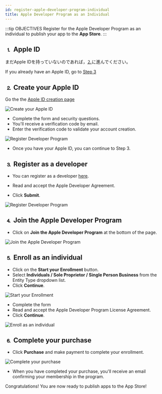 ```yaml
---
id: register-apple-developer-program-individual
title: Apple Developer Program as an Individual
---
```


:::tip OBJECTIVES Register for the Apple Developer Program as an individual to publish your app to the **App Store**. :::

## ⒈ Apple ID

まだApple IDを持っていないのであれば，[⒉](#step-2-create-your-apple-id)に進んでください。

If you already have an Apple ID, go to [Step 3](#step-3-register-as-a-developer)

## ⒉ Create your Apple ID

Go the the [Apple ID creation page](https://appleid.apple.com/)

![Create your Apple ID](assets/en/deploy-app-store/Apple-ID-Creation-Page-4D-for-iOS.png)

* Complete the form and security questions.
* You'll receive a verification code by email.
* Enter the verification code to validate your account creation.

![Register Developer Program](assets/en/deploy-app-store/Register-developer-program-4D-for-iOS.png)

* Once you have your Apple ID, you can continue to Step 3.

## ⒊ Register as a developer

* You can register as a developer [here](https://developer.apple.com/account/).

* Read and accept the Apple Developer Agreement.
* Click **Submit**.

![Register Developer Program](assets/en/deploy-app-store/Register-developer-4D-for-iOS.png)

## ⒋ Join the Apple Developer Program

* Click on **Join the Apple Developer Program** at the bottom of the page.

![Join the Apple Developer Program](assets/en/deploy-app-store/Join-Apple-Developer-Program-individuals-4D-for-iOS.png)

## ⒌ Enroll as an individual

* Click on the **Start your Enrollment** button.
* Select **Individuals / Sole Proprietor / Single Person Business** from the Entity Type dropdown list.
* Click **Continue**.

![Start your Enrollment](assets/en/deploy-app-store/Apple-Developer-Program-Individuals-4D-for-iOS.png)

* Complete the form
* Read and accept the Apple Developer Program License Agreement.
* Click **Continue**.

![Enroll as an individual](assets/en/deploy-app-store/Apple-Developer-Program-Enrollment-4D-for-iOS.png)

## ⒍ Complete your purchase

* Click **Purchase** and make payment to complete your enrollment.

![Complete your purchase](assets/en/deploy-app-store/Complete-Purchase-Apple-Developer-Program-4D-for-iOS.png)

* When you have completed your purchase, you'll receive an email confirming your membership in the program.

Congratulations! You are now ready to publish apps to the App Store!